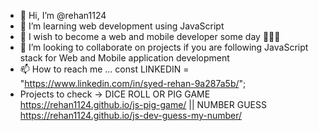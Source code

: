 - 👋 Hi, I’m @rehan1124
- 👀 I’m learning web development using JavaScript
- 🌱 I wish to become a web and mobile developer some day 👩‍💻📱
- 💞️ I’m looking to collaborate on projects if you are following JavaScript stack for Web and Mobile application development
- 📫 How to reach me ... const LINKEDIN = "https://www.linkedin.com/in/syed-rehan-9a287a5b/";
- Projects to check -> DICE ROLL OR PIG GAME https://rehan1124.github.io/js-pig-game/ || NUMBER GUESS https://rehan1124.github.io/js-dev-guess-my-number/

<!---
rehan1124/rehan1124 is a ✨ special ✨ repository because its `README.md` (this file) appears on your GitHub profile.
You can click the Preview link to take a look at your changes.
--->
